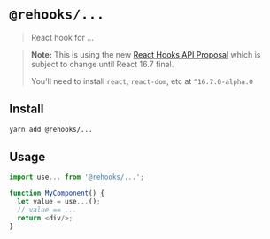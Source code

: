 # `@rehooks/...`

> React hook for ...

> **Note:** This is using the new [React Hooks API Proposal](https://reactjs.org/docs/hooks-intro.html)
> which is subject to change until React 16.7 final.
>
> You'll need to install `react`, `react-dom`, etc at `^16.7.0-alpha.0`

## Install

```sh
yarn add @rehooks/...
```

## Usage

```js
import use... from '@rehooks/...';

function MyComponent() {
  let value = use...();
  // value == ...
  return <div/>;
}
```
